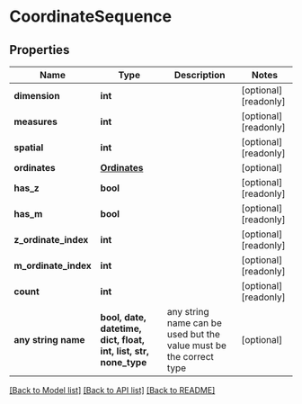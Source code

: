 # CoordinateSequence


## Properties
Name | Type | Description | Notes
------------ | ------------- | ------------- | -------------
**dimension** | **int** |  | [optional] [readonly] 
**measures** | **int** |  | [optional] [readonly] 
**spatial** | **int** |  | [optional] [readonly] 
**ordinates** | [**Ordinates**](Ordinates.md) |  | [optional] 
**has_z** | **bool** |  | [optional] [readonly] 
**has_m** | **bool** |  | [optional] [readonly] 
**z_ordinate_index** | **int** |  | [optional] [readonly] 
**m_ordinate_index** | **int** |  | [optional] [readonly] 
**count** | **int** |  | [optional] [readonly] 
**any string name** | **bool, date, datetime, dict, float, int, list, str, none_type** | any string name can be used but the value must be the correct type | [optional]

[[Back to Model list]](../README.md#documentation-for-models) [[Back to API list]](../README.md#documentation-for-api-endpoints) [[Back to README]](../README.md)


